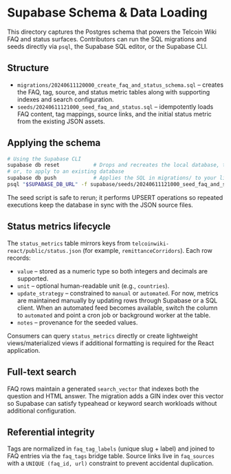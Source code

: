 # Supabase Schema & Data Loading

This directory captures the Postgres schema that powers the Telcoin Wiki FAQ and status surfaces. Contributors can run the SQL migrations and seeds directly via `psql`, the Supabase SQL editor, or the Supabase CLI.

## Structure

- `migrations/20240611120000_create_faq_and_status_schema.sql` – creates the FAQ, tag, source, and status metric tables along with supporting indexes and search configuration.
- `seeds/20240611121000_seed_faq_and_status.sql` – idempotently loads FAQ content, tag mappings, source links, and the initial status metric from the existing JSON assets.

## Applying the schema

```bash
# Using the Supabase CLI
supabase db reset           # Drops and recreates the local database, then runs migrations + seeds
# or, to apply to an existing database
supabase db push            # Applies the SQL in migrations/ to your linked project
psql "$SUPABASE_DB_URL" -f supabase/seeds/20240611121000_seed_faq_and_status.sql
```

The seed script is safe to rerun; it performs UPSERT operations so repeated executions keep the database in sync with the JSON source files.

## Status metrics lifecycle

The `status_metrics` table mirrors keys from `telcoinwiki-react/public/status.json` (for example, `remittanceCorridors`). Each row records:

- `value` – stored as a numeric type so both integers and decimals are supported.
- `unit` – optional human-readable unit (e.g., `countries`).
- `update_strategy` – constrained to `manual` or `automated`. For now, metrics are maintained manually by updating rows through Supabase or a SQL client. When an automated feed becomes available, switch the column to `automated` and point a cron job or background worker at the table.
- `notes` – provenance for the seeded values.

Consumers can query `status_metrics` directly or create lightweight views/materialized views if additional formatting is required for the React application.

## Full-text search

FAQ rows maintain a generated `search_vector` that indexes both the question and HTML answer. The migration adds a GIN index over this vector so Supabase can satisfy typeahead or keyword search workloads without additional configuration.

## Referential integrity

Tags are normalized in `faq_tag_labels` (unique slug + label) and joined to FAQ entries via the `faq_tags` bridge table. Source links live in `faq_sources` with a `UNIQUE (faq_id, url)` constraint to prevent accidental duplication.

